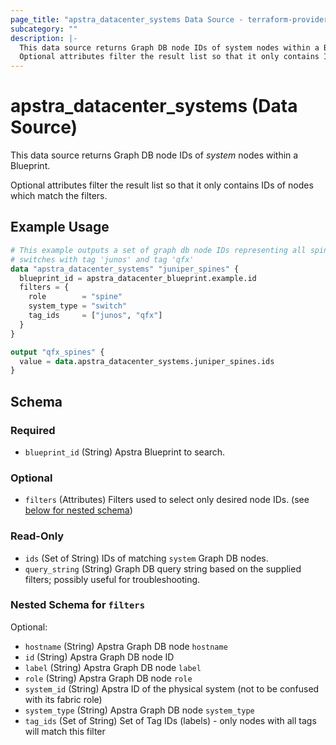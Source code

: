 ```yaml
---
page_title: "apstra_datacenter_systems Data Source - terraform-provider-apstra"
subcategory: ""
description: |-
  This data source returns Graph DB node IDs of system nodes within a Blueprint.
  Optional attributes filter the result list so that it only contains IDs of nodes which match the filters.
---
```


# apstra_datacenter_systems (Data Source)

This data source returns Graph DB node IDs of *system* nodes within a Blueprint.

Optional attributes filter the result list so that it only contains IDs of nodes which match the filters.

## Example Usage

```terraform
# This example outputs a set of graph db node IDs representing all spine
# switches with tag 'junos' and tag 'qfx'
data "apstra_datacenter_systems" "juniper_spines" {
  blueprint_id = apstra_datacenter_blueprint.example.id
  filters = {
    role        = "spine"
    system_type = "switch"
    tag_ids     = ["junos", "qfx"]
  }
}

output "qfx_spines" {
  value = data.apstra_datacenter_systems.juniper_spines.ids
}
```

<!-- schema generated by tfplugindocs -->
## Schema

### Required

- `blueprint_id` (String) Apstra Blueprint to search.

### Optional

- `filters` (Attributes) Filters used to select only desired node IDs. (see [below for nested schema](#nestedatt--filters))

### Read-Only

- `ids` (Set of String) IDs of matching `system` Graph DB nodes.
- `query_string` (String) Graph DB query string based on the supplied filters; possibly useful for troubleshooting.

<a id="nestedatt--filters"></a>
### Nested Schema for `filters`

Optional:

- `hostname` (String) Apstra Graph DB node `hostname`
- `id` (String) Apstra Graph DB node ID
- `label` (String) Apstra Graph DB node `label`
- `role` (String) Apstra Graph DB node `role`
- `system_id` (String) Apstra ID of the physical system (not to be confused with its fabric role)
- `system_type` (String) Apstra Graph DB node `system_type`
- `tag_ids` (Set of String) Set of Tag IDs (labels) - only nodes with all tags will match this filter

